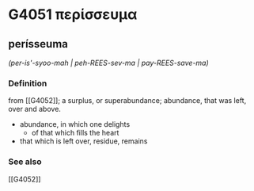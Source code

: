 # G4051 περίσσευμα

## perísseuma

_(per-is'-syoo-mah | peh-REES-sev-ma | pay-REES-save-ma)_

### Definition

from [[G4052]]; a surplus, or superabundance; abundance, that was left, over and above.

- abundance, in which one delights
  - of that which fills the heart
- that which is left over, residue, remains

### See also

[[G4052]]

